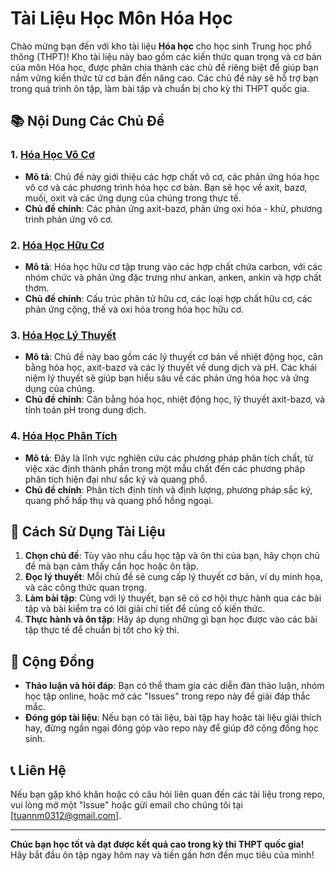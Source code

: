 # Tài Liệu Học Môn Hóa Học

Chào mừng bạn đến với kho tài liệu **Hóa học** cho học sinh Trung học phổ thông (THPT)! Kho tài liệu này bao gồm các kiến thức quan trọng và cơ bản của môn Hóa học, được phân chia thành các chủ đề riêng biệt để giúp bạn nắm vững kiến thức từ cơ bản đến nâng cao. Các chủ đề này sẽ hỗ trợ bạn trong quá trình ôn tập, làm bài tập và chuẩn bị cho kỳ thi THPT quốc gia.

## 📚 Nội Dung Các Chủ Đề

### 1. [**Hóa Học Vô Cơ**](hoa-hoc-vo-co/README.md)
- **Mô tả**: Chủ đề này giới thiệu các hợp chất vô cơ, các phản ứng hóa học vô cơ và các phương trình hóa học cơ bản. Bạn sẽ học về axit, bazơ, muối, oxit và các ứng dụng của chúng trong thực tế.
- **Chủ đề chính**: Các phản ứng axit-bazơ, phản ứng oxi hóa - khử, phương trình phản ứng vô cơ.

### 2. [**Hóa Học Hữu Cơ**](hoa-hoc-huu-co/README.md)
- **Mô tả**: Hóa học hữu cơ tập trung vào các hợp chất chứa carbon, với các nhóm chức và phản ứng đặc trưng như ankan, anken, ankin và hợp chất thơm.
- **Chủ đề chính**: Cấu trúc phân tử hữu cơ, các loại hợp chất hữu cơ, các phản ứng cộng, thế và oxi hóa trong hóa học hữu cơ.

### 3. [**Hóa Học Lý Thuyết**](hoa-ly/README.md)
- **Mô tả**: Chủ đề này bao gồm các lý thuyết cơ bản về nhiệt động học, cân bằng hóa học, axit-bazơ và các lý thuyết về dung dịch và pH. Các khái niệm lý thuyết sẽ giúp bạn hiểu sâu về các phản ứng hóa học và ứng dụng của chúng.
- **Chủ đề chính**: Cân bằng hóa học, nhiệt động học, lý thuyết axit-bazơ, và tính toán pH trong dung dịch.

### 4. [**Hóa Học Phân Tích**](hoa-phan-tich/README.md)
- **Mô tả**: Đây là lĩnh vực nghiên cứu các phương pháp phân tích chất, từ việc xác định thành phần trong một mẫu chất đến các phương pháp phân tích hiện đại như sắc ký và quang phổ.
- **Chủ đề chính**: Phân tích định tính và định lượng, phương pháp sắc ký, quang phổ hấp thụ và quang phổ hồng ngoại.

## 🌟 Cách Sử Dụng Tài Liệu

1. **Chọn chủ đề**: Tùy vào nhu cầu học tập và ôn thi của bạn, hãy chọn chủ đề mà bạn cảm thấy cần học hoặc ôn tập.
2. **Đọc lý thuyết**: Mỗi chủ đề sẽ cung cấp lý thuyết cơ bản, ví dụ minh họa, và các công thức quan trọng.
3. **Làm bài tập**: Cùng với lý thuyết, bạn sẽ có cơ hội thực hành qua các bài tập và bài kiểm tra có lời giải chi tiết để củng cố kiến thức.
4. **Thực hành và ôn tập**: Hãy áp dụng những gì bạn học được vào các bài tập thực tế để chuẩn bị tốt cho kỳ thi.

## 💬 Cộng Đồng

- **Thảo luận và hỏi đáp**: Bạn có thể tham gia các diễn đàn thảo luận, nhóm học tập online, hoặc mở các "Issues" trong repo này để giải đáp thắc mắc.
- **Đóng góp tài liệu**: Nếu bạn có tài liệu, bài tập hay hoặc tài liệu giải thích hay, đừng ngần ngại đóng góp vào repo này để giúp đỡ cộng đồng học sinh.

## 📞 Liên Hệ

Nếu bạn gặp khó khăn hoặc có câu hỏi liên quan đến các tài liệu trong repo, vui lòng mở một "Issue" hoặc gửi email cho chúng tôi tại [tuannm0312@gmail.com].

---

**Chúc bạn học tốt và đạt được kết quả cao trong kỳ thi THPT quốc gia!**  
Hãy bắt đầu ôn tập ngay hôm nay và tiến gần hơn đến mục tiêu của mình!

